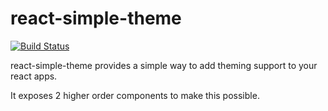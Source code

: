 # react-simple-theme

[![Build Status](https://travis-ci.org/divyagnan/react-simple-theme.svg?branch=master)](https://travis-ci.org/divyagnan/react-simple-theme)

react-simple-theme provides a simple way to add theming support to your react apps.

It exposes 2 higher order components to make this possible.
